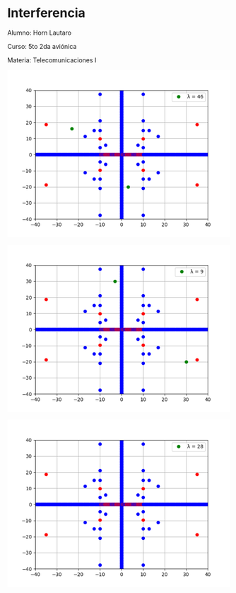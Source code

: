 # Interferencia

Alumno: Horn Lautaro

Curso: 5to 2da aviónica

Materia: Telecomunicaciones I

![hola](Figure_1.png)

![hola](Figure_2.png)

![hola](interferencia1.png)
